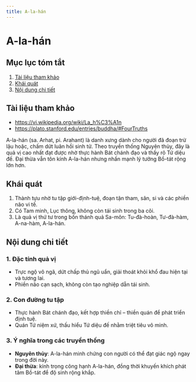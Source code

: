 ```yaml
---
title: A-la-hán
---
```


# A-la-hán

## Mục lục tóm tắt
1. [Tài liệu tham khảo](#tai-lieu-tham-khao)
2. [Khái quát](#khai-quat)
3. [Nội dung chi tiết](#noi-dung-chi-tiet)

## Tài liệu tham khảo

- <https://vi.wikipedia.org/wiki/La_h%C3%A1n>
- <https://plato.stanford.edu/entries/buddha/#FourTruths>

A-la-hán (sa. Arhat, pi. Arahant) là danh xưng dành cho người đã đoạn trừ lậu hoặc, chấm dứt luân hồi sinh tử. Theo truyền thống Nguyên thủy, đây là quả vị cao nhất đạt được nhờ thực hành Bát chánh đạo và thấy rõ Tứ diệu đế. Đại thừa vẫn tôn kính A-la-hán nhưng nhấn mạnh lý tưởng Bồ-tát rộng lớn hơn.

## Khái quát

1. Thành tựu nhờ tu tập giới-định-tuệ, đoạn tận tham, sân, si và các phiền não vi tế.
2. Có Tam minh, Lục thông, không còn tái sinh trong ba cõi.
3. Là quả vị thứ tư trong bốn thánh quả Sa-môn: Tu-đà-hoàn, Tư-đà-hàm, A-na-hàm, A-la-hán.

## Nội dung chi tiết

### 1. Đặc tính quả vị
- Trực ngộ vô ngã, dứt chấp thủ ngũ uẩn, giải thoát khỏi khổ đau hiện tại và tương lai.
- Phiền não cạn sạch, không còn tạo nghiệp dẫn tái sinh.

### 2. Con đường tu tập
- Thực hành Bát chánh đạo, kết hợp thiền chỉ – thiền quán để phát triển định tuệ.
- Quán Tứ niệm xứ, thấu hiểu Tứ diệu đế nhằm triệt tiêu vô minh.

### 3. Ý nghĩa trong các truyền thống
- **Nguyên thủy**: A-la-hán minh chứng con người có thể đạt giác ngộ ngay trong đời này.
- **Đại thừa**: kính trọng công hạnh A-la-hán, đồng thời khuyến khích phát tâm Bồ-tát để độ sinh rộng khắp.
